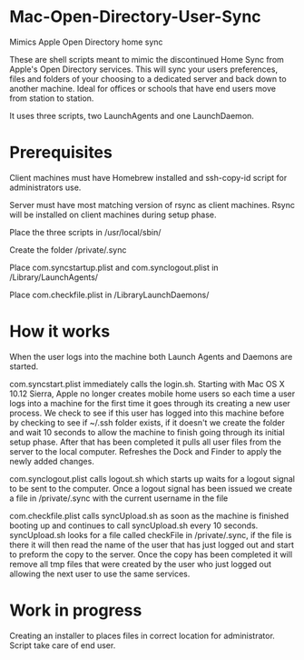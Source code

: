 # Mac-Open-Directory-User-Sync
Mimics Apple Open Directory home sync

These are shell scripts meant to mimic the discontinued Home Sync from Apple's Open Directory services.  This will sync your users preferences, files and folders of your choosing to a dedicated server and back down to another machine.  Ideal for offices or schools that have end users move from station to station.

It uses three scripts, two LaunchAgents and one LaunchDaemon.

# Prerequisites

Client machines must have Homebrew installed and ssh-copy-id script for administrators use. 

Server must have most matching version of rsync as client machines.  Rsync will be installed on client machines during setup phase.

Place the three scripts in /usr/local/sbin/

Create the folder /private/.sync

Place com.syncstartup.plist and com.synclogout.plist in /Library/LaunchAgents/

Place com.checkfile.plist in /LibraryLaunchDaemons/

# How it works

When the user logs into the machine both Launch Agents and Daemons are started.  

com.syncstart.plist immediately calls the login.sh.  Starting with Mac OS X 10.12 Sierra, Apple no longer creates mobile home users so each time a user logs into a machine for the first time it goes through its creating a new user process.  We check to see if this user has logged into this machine before by checking to see if ~/.ssh folder exists, if it doesn't we create the folder and wait 10 seconds to allow the machine to finish going through its initial setup phase.  After that has been completed it pulls all user files from the server to the local computer.  Refreshes the Dock and Finder to apply the newly added changes.

com.synclogout.plist calls logout.sh which starts up waits for a logout signal to be sent to the computer.  Once a logout signal has been issued we create a file in /private/.sync with the current username in the file

com.checkfile.plist calls syncUpload.sh as soon as the machine is finished booting up and continues to call syncUpload.sh every 10 seconds.   syncUpload.sh looks for a file called checkFile in /private/.sync, if the file is there it will then read the name of the user that has just logged out and start to preform the copy to the server.  Once the copy has been completed it will remove all tmp files that were created by the user who just logged out allowing the next user to use the same services.

# Work in progress

Creating an installer to places files in correct location for administrator.  Script take care of end user.

